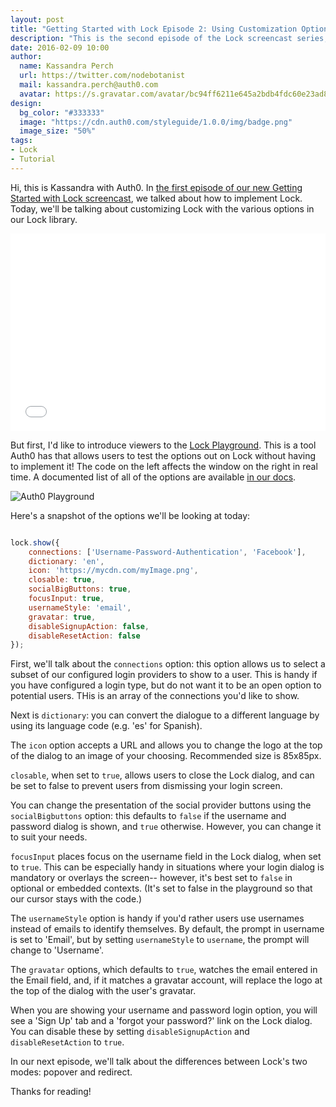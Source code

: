 ```yaml
---
layout: post
title: "Getting Started with Lock Episode 2: Using Customization Options"
description: "This is the second episode of the Lock screencast series, where we show the various customization options in Lock.js"
date: 2016-02-09 10:00
author: 
  name: Kassandra Perch
  url: https://twitter.com/nodebotanist
  mail: kassandra.perch@auth0.com
  avatar: https://s.gravatar.com/avatar/bc94ff6211e645a2bdb4fdc60e23ad85.jpg?s=200
design: 
  bg_color: "#333333"
  image: "https://cdn.auth0.com/styleguide/1.0.0/img/badge.png"
  image_size: "50%"
tags: 
- Lock
- Tutorial
---
```


Hi, this is Kassandra with Auth0. In [the first episode of our new Getting Started with Lock screencast](https://auth0.com/blog/2016/02/05/getting-started-with-auth0-lock-series-implementing-lock/), we talked about how to implement Lock. Today, we'll be talking about customizing Lock with the various options in our Lock library.

<div class="wistia_responsive_padding" style="padding:62.71% 0 0 0;position:relative;"><div class="wistia_responsive_wrapper" style="height:100%;left:0;position:absolute;top:0;width:100%;"><iframe src="//fast.wistia.net/embed/iframe/bcdrrfc8eb?videoFoam=true" allowtransparency="true" frameborder="0" scrolling="no" class="wistia_embed" name="wistia_embed" allowfullscreen mozallowfullscreen webkitallowfullscreen oallowfullscreen msallowfullscreen width="100%" height="100%"></iframe></div></div>
<script src="//fast.wistia.net/assets/external/E-v1.js" async></script>

But first, I'd like to introduce viewers to the [Lock Playground](https://auth0.github.io/playground/). This is a tool Auth0 has that allows users to test the options out on Lock without having to implement it! The code on the left affects the window on the right in real time. A documented list of all of the options are available [in our docs](https://auth0.com/docs/libraries/lock/customization).

![Auth0 Playground](https://cdn.auth0.com/blog/lock-ep-2/playground.png)

Here's a snapshot of the options we'll be looking at today:

```javascript

lock.show({
	connections: ['Username-Password-Authentication', 'Facebook'],
	dictionary: 'en',
	icon: 'https://mycdn.com/myImage.png',
	closable: true,
	socialBigButtons: true,
	focusInput: true,
	usernameStyle: 'email',
	gravatar: true,
	disableSignupAction: false,
	disableResetAction: false
});

```

First, we'll talk about the `connections` option: this option allows us to select a subset of our configured login providers to show to a user. This is handy if you have configured a login type, but do not want it to be an open option to potential users. THis is an array of the connections you'd like to show.

Next is `dictionary`: you can convert the dialogue to a different language by using its language code (e.g. 'es' for Spanish).

The `icon` option accepts a URL and allows you to change the logo at the top of the dialog to an image of your choosing. Recommended size is 85x85px.

`closable`, when set to `true`, allows users to close the Lock dialog, and can be set to false to prevent users from dismissing your login screen.

You can change the presentation of the social provider buttons using the `socialBigbuttons` option: this defaults to `false` if the username and password dialog is shown, and `true` otherwise. However, you can change it to suit your needs.

`focusInput` places focus on the username field in the Lock dialog, when set to `true`. This can be especially handy in situations where your login dialog is mandatory or overlays the screen-- however, it's best set to `false` in optional or embedded contexts. (It's set to false in the playground so that our cursor stays with the code.)

The `usernameStyle` option is handy if you'd rather users use usernames instead of emails to identify themselves. By default, the prompt in username is set to 'Email', but by setting `usernameStyle` to `username`, the prompt will change to 'Username'.

The `gravatar` options, which defaults to `true`, watches the email entered in the Email field, and, if it matches a gravatar account, will replace the logo at the top of the dialog with the user's gravatar.

When you are showing your username and password login option, you will see a 'Sign Up' tab and a 'forgot your password?' link on the Lock dialog. You can disable these by setting `disableSignupAction` and `disableResetAction` to `true`.

In our next episode, we'll talk about the differences between Lock's two modes: popover and redirect.

Thanks for reading!